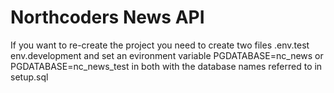 # Northcoders News API

If you want to re-create the project you need to create two files .env.test env.development and set an evironment variable PGDATABASE=nc_news or PGDATABASE=nc_news_test in both with the database names referred to in setup.sql